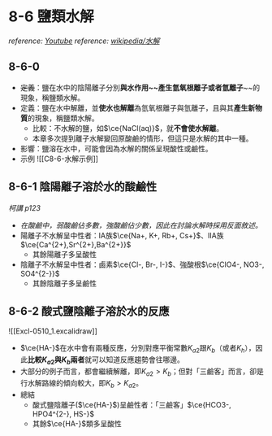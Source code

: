 # 8-6 鹽類水解
*reference: [Youtube](https://youtu.be/OQ6LYZsKOYI?si=-Al2bRykZmR9q-pO)*
*reference: [wikipedia/水解](https://zh.m.wikipedia.org/zh-tw/%E6%B0%B4%E8%A7%A3)*
## 8-6-0
- ~~定義~~：鹽在水中的陰陽離子分別**與水作用~~產生氫氧根離子或者氫離子**~~的現象，稱鹽類水解。
- 定義：鹽在水中解離，並**使水也解離**為氫氧根離子與氫離子，且與其**產生新物質**的現象，稱鹽類水解。
	- 比較：不水解的鹽，如$\ce{NaCl(aq)}$，就**不會使水解離**。
	- 本章多次提到離子水解變回原酸鹼的情形，但這只是水解的其中一種。
- 影響：鹽溶在水中，可能會因為水解的關係呈現酸性或鹼性。
- 示例 ![[C8-6-水解示例]]

## 8-6-1 陰陽離子溶於水的酸鹼性
*柯講 p123*
- *在酸鹼中，弱酸鹼佔多數，強酸鹼佔少數，因此在討論水解時採用反面敘述。*
- 陽離子不水解呈中性者：IA族$\ce{Na+, K+, Rb+, Cs+}$、IIA族$\ce{Ca^{2+},Sr^{2+},Ba^{2+}}$
	- 其餘陽離子多呈酸性
- 陰離子不水解呈中性者：鹵素$\ce{Cl-, Br-, I-}$、強酸根$\ce{ClO4-, NO3-, SO4^{2-}}$
	- 其餘陰離子多呈鹼性

## 8-6-2 酸式鹽陰離子溶於水的反應
![[Excl-0510_1.excalidraw]]
- $\ce{HA-}$在水中會有兩種反應，分別對應平衡常數$K_{a2}$跟$K_b$（或者$K_h$），因此**比較$K_{a2}$與$K_b$兩者**就可以知道反應趨勢會往哪邊。
- 大部分的例子而言，都會繼續解離，即$K_{a2}\gt K_b$；但對「三鹼客」而言，卻是行水解路線的傾向較大，即$K_b\gt K_{a2}$。
- 總結
	- 酸式鹽陰離子($\ce{HA-}$)呈鹼性者：「三鹼客」$\ce{HCO3-, HPO4^{2-}, HS-}$
	- 其餘$\ce{HA-}$類多呈酸性
